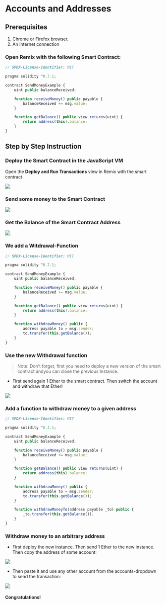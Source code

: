 # Accounts and Addresses

## Prerequisites
1. Chrome or Firefox browser.
2. An Internet connection

### Open Remix with the following Smart Contract:

```js
// SPDX-License-Identifier: MIT

pragma solidity ^0.7.1;

contract SendMoneyExample {
    uint public balanceReceived;

    function receiveMoney() public payable {
        balanceReceived += msg.value;
    }

    function getBalance() public view returns(uint) {   
        return address(this).balance;
    }
}
```

## Step by Step Instruction

### Deploy the Smart Contract in the JavaScript VM

Open the **Deploy and Run Transactions** view in Remix with the smart contract

![](./assets/images/image2.png)


### Send some money to the Smart Contract

![](./assets/images/image4.png)

### Get the Balance of the Smart Contract Address

![](./assets/images/image5.png)

### We add a Witdrawal-Function

```js
// SPDX-License-Identifier: MIT

pragma solidity ^0.7.1;

contract SendMoneyExample {
    uint public balanceReceived;

    function receiveMoney() public payable {
        balanceReceived += msg.value;
    }

    function getBalance() public view returns(uint) {
        return address(this).balance;
    }

    function withdrawMoney() public {
        address payable to = msg.sender;
        to.transfer(this.getBalance());
    }
}
```

### Use the new Withdrawal function

>Note: Don’t forget, first you need to deploy a new version of the smart contract andyou can close the previous Instance.

- First send again 1 Ether to the smart contract. Then switch the account and withdraw that Ether!

![](./assets/images/image7.png)

### Add a function to withdraw money to a given address

```js
// SPDX-License-Identifier: MIT

pragma solidity ^0.7.1;

contract SendMoneyExample {
    uint public balanceReceived;

    function receiveMoney() public payable {
        balanceReceived += msg.value;
    }

    function getBalance() public view returns(uint) {
        return address(this).balance;
    }

    function withdrawMoney() public {
        address payable to = msg.sender;
        to.transfer(this.getBalance());
    }

    function withdrawMoneyTo(address payable _to) public {
        _to.transfer(this.getBalance());
    }
}
```

### Withdraw money to an arbitrary address

- First deploy the new instance. Then send 1 Ether to the new instance. Then copy the address of some account:

![](./assets/images/image9.png)

- Then paste it and use any other account from the accounts-dropdown to send the transaction:

![](./assets/images/image10.png)

#### Congratulations!